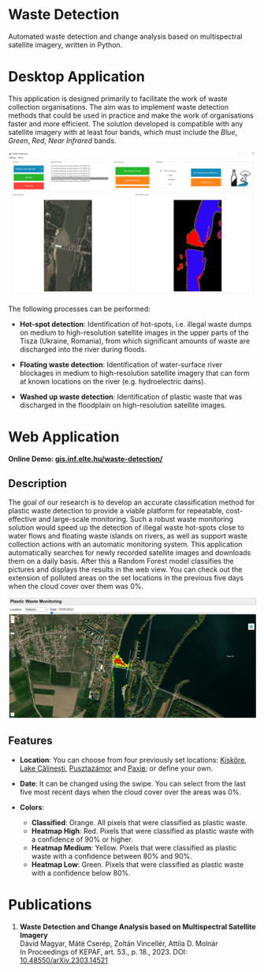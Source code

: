 # Waste Detection

Automated waste detection and change analysis based on multispectral satellite imagery, written in Python.

# Desktop Application

This application is designed primarily to facilitate the work of waste collection organisations. The aim was to implement waste detection methods that could be used in practice and make the work of organisations faster and more efficient. The solution developed is compatible with any satellite imagery with at least four bands, which must include the *Blue*, *Green*, *Red*, *Near Infrared* bands.

![Desktop Application](desktop_app/screenshot.png)

The following processes can be performed:

- **Hot-spot detection**: Identification of hot-spots, i.e. illegal waste dumps on medium to high-resolution satellite images in the upper parts of the Tisza (Ukraine, Romania), from which significant amounts of waste are discharged into the river during floods.

- **Floating waste detection**: Identification of water-surface river blockages in medium to high-resolution satellite imagery that can form at known locations on the river (e.g. hydroelectric dams).

- **Washed up waste detection**: Identification of plastic waste that was discharged in the floodplain on high-resolution satellite images.

# Web Application

**Online Demo: [gis.inf.elte.hu/waste-detection/](https://gis.inf.elte.hu/waste-detection/)**

## Description

The goal of our research is to develop an accurate classification method for plastic waste detection to provide a viable platform for repeatable, cost-effective and large-scale monitoring. Such a robust waste monitoring solution would speed up the detection of illegal waste hot-spots close to water flows and floating waste islands on rivers, as well as support waste collection actions with an automatic monitoring system. This application automatically searches for newly recorded satellite images and downloads them on a daily basis. After this a Random Forest model classifies the pictures and displays the results in the web view. You can check out the extension of polluted areas on the set locations in the previous five days when the cloud cover over them was 0%.

![Web Application](web_app/screenshot.png)

## Features

- **Location**: You can choose from four previously set locations: [Kisköre](https://goo.gl/maps/NT4vUMRAMj85fbuo9), [Lake Călinești](https://goo.gl/maps/DdvVcAoQom5bEuGD9), [Pusztazámor](https://goo.gl/maps/PjAxwq1fL6thphRY8) and [Рахів](https://goo.gl/maps/auupf9ozG5aXG9LQ6); or define your own.

- **Date**: It can be changed using the swipe. You can select from the last five most recent days when the cloud cover over the areas was 0%.

- **Colors**:
    - **Classified**: Orange. All pixels that were classified as plastic waste.
    - **Heatmap High**: Red. Pixels that were classified as plastic waste with a confidence of 90% or higher.
    - **Heatmap Medium**: Yellow. Pixels that were classified as plastic waste with a confidence between 80% and 90%.
    - **Heatmap Low**: Green. Pixels that were classified as plastic waste with a confidence below 80%.

# Publications

1. **Waste Detection and Change Analysis based on Multispectral Satellite Imagery**<br>Dávid Magyar, Máté Cserép, Zoltán Vincellér, Attila D. Molnár<br>In Proceedings of KEPAF, art. 53., p. 18., 2023. DOI: [10.48550/arXiv.2303.14521](https://doi.org/10.48550/arXiv.2303.14521)
